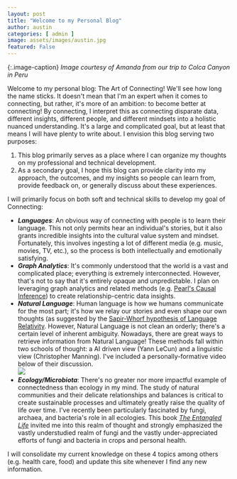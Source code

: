 ```yaml
---
layout: post
title: "Welcome to my Personal Blog"
author: austin
categories: [ admin ]
image: assets/images/austin.jpg
featured: False
---
```


{:.image-caption}
*Image courtesy of Amanda from our trip to Colca Canyon in Peru*    

Welcome to my personal blog: The Art of Connecting! We'll see how long the name sticks. It doesn't mean that I'm an expert when it comes to connecting, but rather, it's more of an ambition: to become better at connecting! By connecting, I interpret this as connecting disparate data, different insights, different people, and different mindsets into a holistic nuanced understanding. It's a large and complicated goal, but at least that means I will have plenty to write about. I envision this blog serving two purposes:    
1. This blog primarily serves as a place where I can organize my thoughts on my professional and technical development.        
2. As a secondary goal, I hope this blog can provide clarity into my approach, the outcomes, and my insights so people can learn from, provide feedback on, or generally discuss about these experiences.    
    
I will primarily focus on both soft and technical skills to develop my goal of Connecting:    
* ***Languages***: An obvious way of connecting with people is to learn their language. This not only permits hear an individual's stories, but it also grants incredible insights into the cultural value system and mindset. Fortunately, this involves ingesting a lot of different media (e.g. music, movies, TV, etc.), so the process is both intellectually and emotionally satisfying.    
* ***Graph Analytics***: It's commonly understood that the world is a vast and complicated place; everything is extremely interconnected. However, that's not to say that it's entirely opaque and unpredictable. I plan on leveraging graph analytics and related methods (e.g. [Pearl's Causal Inference](http://bayes.cs.ucla.edu/jp_home.html)) to create relationship-centric data insights.    
* ***Natural Language***: Human language is how we humans communicate for the most part; it's how we relay our stories and even shape our own thoughts (as suggested by the [Sapir-Whorf hypothesis of Language Relativity](https://en.wikipedia.org/wiki/Linguistic_relativity). However, Natural Language is not clean an orderly; there's a certain level of inherent ambiguity. Nowadays, there are great ways to retrieve information from Natural Language! These methods fall within two schools of thought: a AI driven view (Yann LeCun) and a linguistic view (Christopher Manning). I've included a personally-formative video below of their discussion.    
![](https://www.youtube.com/watch?v=fKk9KhGRBdI)    
* ***Ecology/Microbiota***: There's no greater nor more impactful example of connectedness than ecology in my mind. The study of natural communities and their delicate relationships and balances is critical to create sustainable processes and ultimately greatly raise the quality of life over time. I've recently been particularly fascinated by fungi, archaea, and bacteria's role in all ecologies. This book [*The Entangled Life*](https://www.amazon.com/dp/B07WKJS8P1/ref=dp-kindle-redirect?_encoding=UTF8&btkr=1) invited me into this realm of thought and strongly emphasized the vastly understudied realm of fungi and the vastly under-appreciated efforts of fungi and bacteria in crops and personal health.    

I will consolidate my current knowledge on these 4 topics among others (e.g. health care, food) and update this site whenever I find any new information. 